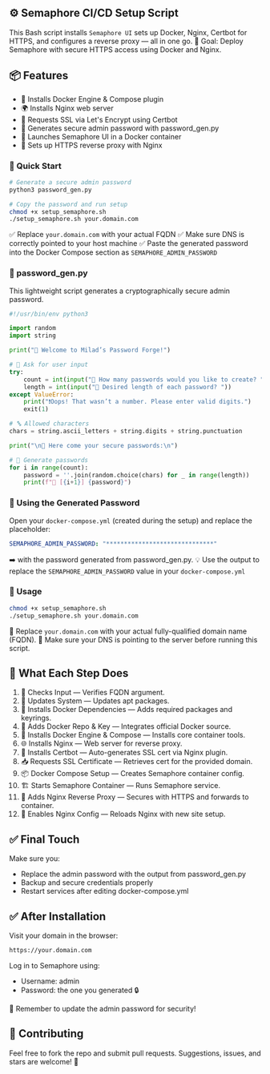## ⚙️ Semaphore CI/CD Setup Script

This Bash script installs `Semaphore UI` sets up Docker, Nginx, Certbot for HTTPS, and configures a reverse proxy — all in one go.
🎯 Goal: Deploy Semaphore with secure HTTPS access using Docker and Nginx.

## 📦 Features

- 🐳 Installs Docker Engine & Compose plugin
- 🌍 Installs Nginx web server
- 🔐 Requests SSL via Let's Encrypt using Certbot
- 🔐 Generates secure admin password with password_gen.py
- 🚀 Launches Semaphore UI in a Docker container
- 🔗 Sets up HTTPS reverse proxy with Nginx

### 🚀 Quick Start
```bash
# Generate a secure admin password
python3 password_gen.py

# Copy the password and run setup
chmod +x setup_semaphore.sh
./setup_semaphore.sh your.domain.com
```

✅ Replace `your.domain.com` with your actual FQDN
✅ Make sure DNS is correctly pointed to your host machine ✅ Paste the generated password into the Docker Compose section as `SEMAPHORE_ADMIN_PASSWORD`

### 🔐 password_gen.py

This lightweight script generates a cryptographically secure admin password.
```python
#!/usr/bin/env python3

import random
import string

print("🔐 Welcome to Milad’s Password Forge!")

# 💬 Ask for user input
try:
    count = int(input("🧮 How many passwords would you like to create? "))
    length = int(input("📏 Desired length of each password? "))
except ValueError:
    print("❗Oops! That wasn’t a number. Please enter valid digits.")
    exit(1)

# 🔤 Allowed characters
chars = string.ascii_letters + string.digits + string.punctuation

print("\n🎁 Here come your secure passwords:\n")

# 🧪 Generate passwords
for i in range(count):
    password = ''.join(random.choice(chars) for _ in range(length))
    print(f"🔑 [{i+1}] {password}")
```

### 📄 Using the Generated Password
Open your `docker-compose.yml` (created during the setup) and replace the placeholder:

```yaml
SEMAPHORE_ADMIN_PASSWORD: "******************************"
```
➡️ with the password generated from password_gen.py.
💡 Use the output to replace the `SEMAPHORE_ADMIN_PASSWORD` value in your `docker-compose.yml`

### 🔧 Usage
```bash
chmod +x setup_semaphore.sh
./setup_semaphore.sh your.domain.com
```

🔸 Replace `your.domain.com` with your actual fully-qualified domain name (FQDN).
🔸 Make sure your DNS is pointing to the server before running this script.

## 📜 What Each Step Does

1. 🧾 Checks Input — Verifies FQDN argument.
2. 🔄 Updates System — Updates apt packages.
3. 🐳 Installs Docker Dependencies — Adds required packages and keyrings.
4. 🔐 Adds Docker Repo & Key — Integrates official Docker source.
5. 🚀 Installs Docker Engine & Compose — Installs core container tools.
6. 🌐 Installs Nginx — Web server for reverse proxy.
7. 🔐 Installs Certbot — Auto-generates SSL cert via Nginx plugin.
8. 📥 Requests SSL Certificate — Retrieves cert for the provided domain.
9. 📦 Docker Compose Setup — Creates Semaphore container config.
10. 🏗️ Starts Semaphore Container — Runs Semaphore service.
11. 🧩 Adds Nginx Reverse Proxy — Secures with HTTPS and forwards to container.
12. 🔗 Enables Nginx Config — Reloads Nginx with new site setup.

## ✅ Final Touch

Make sure you:

- Replace the admin password with the output from password_gen.py
- Backup and secure credentials properly
- Restart services after editing docker-compose.yml

## ✅ After Installation

Visit your domain in the browser:
```bash
https://your.domain.com
```

Log in to Semaphore using:

- Username: admin
- Password: the one you generated 🔒

🚨 Remember to update the admin password for security!

## 🤝 Contributing
Feel free to fork the repo and submit pull requests. Suggestions, issues, and stars are welcome! 🌟